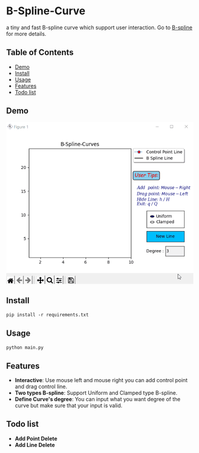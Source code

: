 
# B-Spline-Curve
a tiny and fast B-spline curve  which support user  interaction.
Go to [B-spline](https://en.wikipedia.org/wiki/B-spline "wiki") for more details.

## Table of Contents
* [Demo](#demo)
* [Install](#install)
* [Usage](#usage)
* [Features](#features)
* [Todo list](#todo-list)
## Demo
![demo](./Demo/demo.gif)
## Install
    pip install -r requirements.txt
## Usage
    python main.py
## Features
* **Interactive**: Use mouse left and mouse right you can add control point and drag control line.
* **Two types B-spline**: Support Uniform and Clamped type B-spline.
* **Define Curve's degree**: You can input what you want degree of the curve but make sure that your input is valid.

## Todo list
* **Add Point Delete**
* **Add Line Delete**
